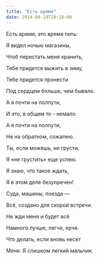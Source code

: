 ```yaml
---
title: "Есть время"
date: 2014-04-19T20:28:00
---
```


Есть время, это время пить:

Я видел ночью магазины,

Чтоб перестать меня хранить,

Тебе придется выжить в зиму,



Тебе придется пронести

Под сердцем больше, чем бывало.

А я почти на полпути,

И это, в общем то - немало.



А я почти на полпути,

Не на обратном, сожалею.

Ты, если можешь, не грусти,

Я «не грустить» еще успею.



Я знаю, что такое ждать,

Я в этом деле безупречен!

Суда, машины, поезда —

Всё, создано для скорой встречи.



Не жди меня и будет всё

Намного лучше, легче, ярче.

Что делать, если вновь несет

Меня. Я слишком легкий мальчик.
